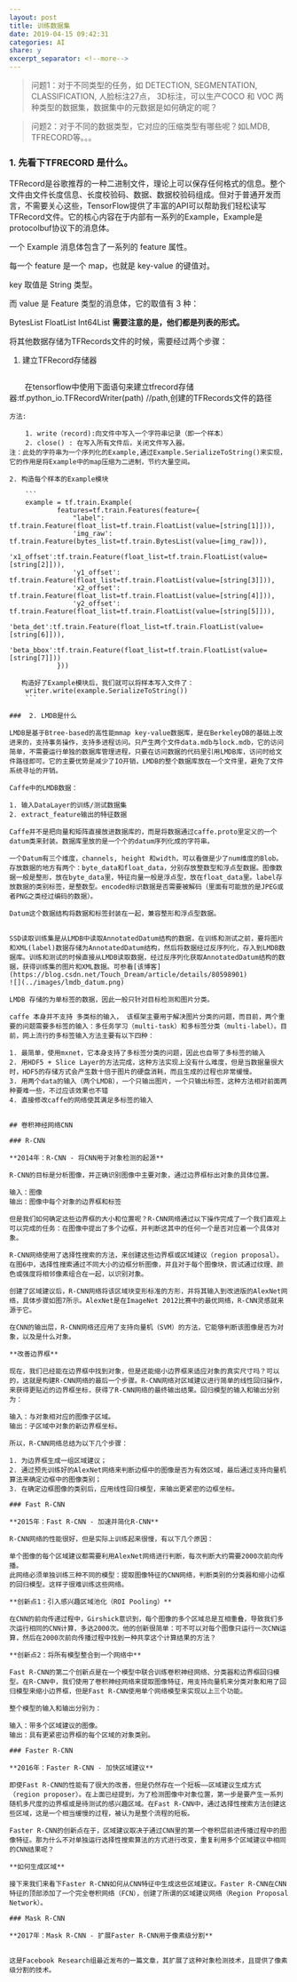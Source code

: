 ```yaml
---
layout: post
title: 训练数据集
date: 2019-04-15 09:42:31
categories: AI
share: y
excerpt_separator: <!--more-->
---
```



<!--more-->

> 问题1：对于不同类型的任务，如 DETECTION, SEGMENTATION, CLASSIFICATION, 人脸标注27点， 3D标注，可以生产COCO 和 VOC 两种类型的数据集，数据集中的元数据是如何确定的呢？





> 问题2：对于不同的数据类型，它对应的压缩类型有哪些呢？如LMDB, TFRECORD等。。。

### 1. 先看下TFRECORD 是什么。

TFRecord是谷歌推荐的一种二进制文件，理论上可以保存任何格式的信息。整个文件由文件长度信息、长度校验码、数据、数据校验码组成。但对于普通开发而言，不需要关心这些，TensorFlow提供了丰富的API可以帮助我们轻松读写TFRecord文件。它的核心内容在于内部有一系列的Example，Example是protocolbuf协议下的消息体。

一个 Example 消息体包含了一系列的 feature 属性。

每一个 feature 是一个 map，也就是 key-value 的键值对。

key 取值是 String 类型。

而 value 是 Feature 类型的消息体，它的取值有 3 种：

BytesList
FloatList
Int64List
**需要注意的是，他们都是列表的形式。**

将其他数据存储为TFRecords文件的时候，需要经过两个步骤：

1. 建立TFRecord存储器

	```
　　在tensorflow中使用下面语句来建立tfrecord存储器:tf.python_io.TFRecordWriter(path) //path,创建的TFRecords文件的路径 
	
	方法: 
	
		1. write（record):向文件中写入一个字符串记录（即一个样本）
		2. close() : 在写入所有文件后，关闭文件写入器。
	注：此处的字符串为一个序列化的Example,通过Example.SerializeToString()来实现，它的作用是将Example中的map压缩为二进制，节约大量空间。
```
2. 构造每个样本的Example模块

	```
	example = tf.train.Example(
            features=tf.train.Features(feature={
                "label": tf.train.Feature(float_list=tf.train.FloatList(value=[string[1]])),
                'img_raw': tf.train.Feature(bytes_list=tf.train.BytesList(value=[img_raw])),
                'x1_offset':tf.train.Feature(float_list=tf.train.FloatList(value=[string[2]])),
                'y1_offset': tf.train.Feature(float_list=tf.train.FloatList(value=[string[3]])),
                'x2_offset': tf.train.Feature(float_list=tf.train.FloatList(value=[string[4]])),
                'y2_offset': tf.train.Feature(float_list=tf.train.FloatList(value=[string[5]])),
                'beta_det':tf.train.Feature(float_list=tf.train.FloatList(value=[string[6]])),
                'beta_bbox':tf.train.Feature(float_list=tf.train.FloatList(value=[string[7]]))
            }))
            
   构造好了Example模块后，我们就可以将样本写入文件了：
	writer.write(example.SerializeToString())
	```
	
###  2. LMDB是什么

LMDB是基于Btree-based的高性能mmap key-value数据库，是在BerkeleyDB的基础上改进来的，支持事务操作，支持多进程访问。只产生两个文件data.mdb与lock.mdb，它的访问简单，不需要运行单独的数据库管理进程，只要在访问数据的代码里引用LMDB库，访问时给文件路径即可。它的主要优势是减少了IO开销，LMDB的整个数据库放在一个文件里，避免了文件系统寻址的开销。

Caffe中的LMDB数据：

1. 输入DataLayer的训练/测试数据集
2. extract_feature输出的特征数据

Caffe并不是把向量和矩阵直接放进数据库的，而是将数据通过caffe.proto里定义的一个datum类来封装。数据库里放的是一个个的datum序列化成的字符串。

一个Datum有三个维度，channels, height 和width，可以看做是少了num维度的Blob。存放数据的地方有两个：byte_data和float_data，分别存放整数型和浮点型数据。图像数据一般是整形，放在byte_data里，特征向量一般是浮点型，放在float_data里。label存放数据的类别标签，是整数型。encoded标识数据是否需要被解码（里面有可能放的是JPEG或者PNG之类经过编码的数据）。

Datum这个数据结构将数据和标签封装在一起，兼容整形和浮点型数据。


SSD读取训练集是从LMDB中读取AnnotatedDatum结构的数据，在训练和测试之前，要将图片和XML(label)数据存储为AnnotatedDatum结构，然后将数据经过反序列化，存入到LMDB数据库。训练和测试的时候直接从LMDB读取数据，经过反序列化获取AnnotatedDatum结构的数据，获得训练集的图片和XML数据。可参看[该博客](https://blog.csdn.net/Touch_Dream/article/details/80598901)
![](../images/lmdb_datum.png)

LMDB 存储的为单标签的数据，因此一般只针对目标检测和图片分类。

caffe 本身并不支持 多类标的输入， 该框架主要用于解决图片分类的问题，而目前，两个重要的问题需要多标签的输入：多任务学习（multi-task）和多标签分类（multi-label）。目前，网上流行的多标签输入方法主要有以下四种：

1. 最简单，使用mxnet，它本身支持了多标签分类的问题，因此也自带了多标签的输入
2. 用HDF5 + Slice Layer的方法完成，这种方法实现上没有什么难度，但是当数据量很大时，HDF5的存储方式会产生数十倍于图片的硬盘消耗，而且生成的过程也非常缓慢。
3. 用两个data的输入（两个LMDB），一个只输出图片，一个只输出标签，这种方法相对前面两种要难一些，不过应该效果也不错
4. 直接修改caffe的网络使其满足多标签的输入


## 卷积神经网络CNN

### R-CNN 

**2014年：R-CNN - 将CNN用于对象检测的起源**

R-CNN的目标是分析图像，并正确识别图像中主要对象，通过边界框标出对象的具体位置。

输入：图像
输出：图像中每个对象的边界框和标签

但是我们如何确定这些边界框的大小和位置呢？R-CNN网络通过以下操作完成了一个我们直观上可以完成的任务：在图像中提出了多个边框，并判断这其中的任何一个是否对应着一个具体对象。

R-CNN网络使用了选择性搜索的方法，来创建这些边界框或区域建议（region proposal）。在图6中，选择性搜索通过不同大小的边框分析图像，并且对于每个图像块，尝试通过纹理、颜色或强度将相邻像素组合在一起，以识别对象。

创建了区域建议后，R-CNN网络将该区域块变形标准的方形，并将其输入到改进版的AlexNet网络，具体步骤如图7所示。AlexNet是在ImageNet 2012比赛中的最优网络，R-CNN灵感就来源于它。

在CNN的输出层，R-CNN网络还应用了支持向量机（SVM）的方法，它能够判断该图像是否为对象，以及是什么对象。

**改善边界框**

现在，我们已经能在边界框中找到对象，但是还能缩小边界框来适应对象的真实尺寸吗？可以的，这就是构建R-CNN网络的最后一个步骤。R-CNN网络对区域建议进行简单的线性回归操作，来获得更贴近的边界框坐标，获得了R-CNN网络的最终输出结果。回归模型的输入和输出分别为：

输入：与对象相对应的图像子区域。
输出：子区域中对象的新边界框坐标。

所以，R-CNN网络总结为以下几个步骤：

1. 为边界框生成一组区域建议；
2. 通过预先训练好的AlexNet网络来判断边框中的图像是否为有效区域，最后通过支持向量机算法来确定边框中的图像类别；
3. 在确定边框图像的类别后，应用线性回归模型，来输出更紧密的边框坐标。

### Fast R-CNN

**2015年：Fast R-CNN - 加速并简化R-CNN**

R-CNN网络的性能很好，但是实际上训练起来很慢，有以下几个原因：

单个图像的每个区域建议都需要利用AlexNet网络进行判断，每次判断大约需要2000次前向传播。
此网络必须单独训练三种不同的模型：提取图像特征的CNN网络，判断类别的分类器和缩小边框的回归模型。这样子很难训练这些网络。

**创新点1：引入感兴趣区域池化（ROI Pooling）**

在CNN的前向传递过程中，Girshick意识到，每个图像的多个区域总是互相重叠，导致我们多次运行相同的CNN计算，多达2000次。他的创新很简单：可不可以对每个图像只运行一次CNN运算，然后在2000次前向传播过程中找到一种共享这个计算结果的方法？

**创新点2：将所有模型整合到一个网络中**

Fast R-CNN的第二个创新点是在一个模型中联合训练卷积神经网络、分类器和边界框回归模型。在R-CNN中，我们使用了卷积神经网络来提取图像特征，用支持向量机来分类对象和用了回归模型来缩小边界框，但是Fast R-CNN使用单个网络模型来实现以上三个功能。

整个模型的输入和输出分别为：

输入：带多个区域建议的图像。
输出：具有更紧密边界框的每个区域的对象类别。

### Faster R-CNN

**2016年：Faster R-CNN - 加快区域建议**

即使Fast R-CNN的性能有了很大的改善，但是仍然存在一个短板——区域建议生成方式（region proposer）。在上面已经提到，为了检测图像中对象位置，第一步是要产生一系列随机多尺度的边界框或是待测试的感兴趣区域。在Fast R-CNN中，通过选择性搜索方法创建这些区域，这是一个相当缓慢的过程，被认为是整个流程的短板。

Faster R-CNN的创新点在于，区域建议取决于通过CNN里的第一个卷积层前进传播过程中的图像特征。那为什么不对单独运行选择性搜索算法的方式进行改变，重复利用多个区域建议中相同的CNN结果呢？

**如何生成区域**

接下来我们来看下Faster R-CNN如何从CNN特征中生成这些区域建议。Faster R-CNN在CNN特征的顶部添加了一个完全卷积网络（FCN），创建了所谓的区域建议网络（Region Proposal Network）。

### Mask R-CNN

**2017年：Mask R-CNN - 扩展Faster R-CNN用于像素级分割**


这是Facebook Research组最近发布的一篇文章，其扩展了这种对象检测技术，且提供了像素级分割的技术。




















